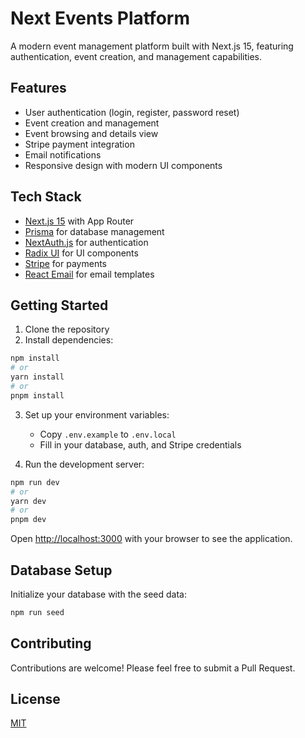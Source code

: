 # Next Events Platform

A modern event management platform built with Next.js 15, featuring authentication, event creation, and management capabilities.

## Features

- User authentication (login, register, password reset)
- Event creation and management
- Event browsing and details view
- Stripe payment integration
- Email notifications
- Responsive design with modern UI components

## Tech Stack

- [Next.js 15](https://nextjs.org) with App Router
- [Prisma](https://prisma.io) for database management
- [NextAuth.js](https://next-auth.js.org) for authentication
- [Radix UI](https://www.radix-ui.com/) for UI components
- [Stripe](https://stripe.com) for payments
- [React Email](https://react.email) for email templates

## Getting Started

1. Clone the repository
2. Install dependencies:

```bash
npm install
# or
yarn install
# or
pnpm install
```

3. Set up your environment variables:
   - Copy `.env.example` to `.env.local`
   - Fill in your database, auth, and Stripe credentials

4. Run the development server:

```bash
npm run dev
# or
yarn dev
# or
pnpm dev
```

Open [http://localhost:3000](http://localhost:3000) with your browser to see the application.

## Database Setup

Initialize your database with the seed data:

```bash
npm run seed
```

## Contributing

Contributions are welcome! Please feel free to submit a Pull Request.

## License

[MIT](LICENSE)
